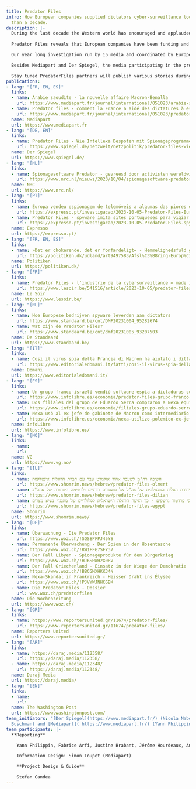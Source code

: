 ```yaml
---
title: Predator Files
intro: How European companies supplied dictators cyber-surveillance tools for more
  than a decade.
description: |-
  During the last decade the Western world has encouraged and applauded the digital tools that empower democracy activism in countries under authoritarian regimes. But at the same time European companies have supplied such authoritarian regimes the digital back doors to turn any digital device into powerful spying tools against dissenters. 
  
  Predator Files reveals that European companies have been funding and selling cyber-surveillance tools to dictators for more than a decade with the passive complicity of many European governments. The preliminary peak of surveillance excesses was most recently reached by the Intellexa Alliance - an association of several European companies through which Predator software was supplied to authoritarian states. Activists, journalists and academics have been targeted, as have European and U.S. officials.

  Our year long investigation run by 15 media and coordinated by European Investigative Collaborations (EIC.network) is based on hundreds of confidential documents obtained by Mediapart and Der Spiegel, analysed with the help of the Security Lab of Amnesty International.

  Besides Mediapart and Der Spiegel, the media participating in the project are NRC, Politiken, Expresso, Le Soir, De Standaard, VG, infolibre and Domani - all members of the EIC.network - who have collaborated with Shomrim (Israel), Die Wochenzeitung (Switzerland), Reporters United (Greece), Daraj Media (Lebanon) and the Washington Post (U.S.).

  Stay tuned PredatorFiles partners will publish various stories during the days to come.
publications:
- lang: "[FR, EN, ES]"
  links:
  - name: Arabie saoudite - la nouvelle affaire Macron-Benalla
    url: https://www.mediapart.fr/journal/international/051023/arabie-saoudite-la-nouvelle-affaire-macron-benalla
  - name: Predator files - comment la France a aidé des dictatures à espionner leur peuple
    url: https://www.mediapart.fr/journal/international/051023/predator-files-comment-la-france-aide-des-dictatures-espionner-leur-peuple
  name: Mediapart
  url: https://www.mediapart.fr
- lang: "[DE, EN]"
  links:
  - name: Predator Files - Wie Intellexa Despoten mit Spionageprogrammen versorgte
    url: https://www.spiegel.de/netzwelt/netzpolitik/predator-files-wie-intellexa-jahrelang-despoten-mit-spionageprogrammen-versorgte-a-0268f613-6b56-48e7-822f-0eccb85ae5c9
  name: Der Spiegel
  url: https://www.spiegel.de/
- lang: "[NL]"
  links:
  - name: Spionagesoftware Predator - gevreesd door activisten wereldwijd en made in the EU
    url: https://www.nrc.nl/nieuws/2023/10/04/spionagesoftware-predator-gevreesd-door-activisten-wereldwijd-en-made-in-the-eu-a4176204
  name: NRC
  url: https://www.nrc.nl/
- lang: "[PT]"
  links:
  - name: Europa vendeu espionagem de telemóveis a algumas das piores ditaduras do mundo
    url: https://expresso.pt/investigacao/2023-10-05-Predator-Files-Europa-vendeu-espionagem-de-telemoveis-a-algumas-das-piores-ditaduras-do-mundo-effed3d4
  - name: Predator Files - spyware imita sites portugueses para vigiar angolanos
    url: https://expresso.pt/investigacao/2023-10-05-Predator-Files-spyware-imita-sites-portugueses-para-vigiar-angolanos-9cf017b0
  name: Expresso
  url: https://expresso.pt/
- lang: "[FR, EN, ES]"
  links:
  - name: »Det er chokerende, det er forfærdeligt« - Hemmelighedsfuld gruppe af virksomheder afsløret i at sælge omstridt teknologi til flere regimer
    url: https://politiken.dk/udland/art9497583/Afsl%C3%B8ring-Europ%C3%A6isk-netv%C3%A6rk-s%C3%A6lger-aggressiv-spyware-til-nogle-af-verdens-v%C3%A6rste-autokrater
  name: Politiken
  url: https://politiken.dk/
- lang: "[FR]"
  links:
  - name: Predator Files - l’industrie de la cybersurveillance « made in UE » au service d’Etats autoritaires
    url: https://www.lesoir.be/541516/article/2023-10-05/predator-files-lindustrie-de-la-cybersurveillance-made-ue-au-service-detats
  name: Le Soir
  url: https://www.lesoir.be/
- lang: "[NL]"
  links:
  - name: Hoe Europese bedrijven spyware leverden aan dictators
    url: https://www.standaard.be/cnt/DMF20231004_95282674
  - name: Wat zijn de Predator Files?
    url: https://www.standaard.be/cnt/dmf20231005_93207503
  name: De Standaard
  url: https://www.standaard.be/
- lang: "[IT]"
  links:
  - name: Così il virus spia della Francia di Macron ha aiutato i dittatori a sorvegliare i cittadini
    url: https://www.editorialedomani.it/fatti/cosi-il-virus-spia-della-francia-di-macron-ha-aiutato-i-dittatori-a-sorvegliare-i-cittadini-xsdaoi0f
  name: Domani
  url: https://www.editorialedomani.it/
- lang: "[ES]"
  links:
  - name: Un grupo franco-israelí vendió software espía a dictaduras con la complicidad europea
    url: https://www.infolibre.es/economia/predator-files-grupo-franco-israeli-vendio-programas-espia-dictaduras-mundo-complicidad-europea_1_1605322.html
  - name: Dos filiales del grupo de Eduardo Serra compraron a Nexa equipos de espionaje para venderlos a Emiratos 
    url: https://www.infolibre.es/economia/filiales-grupo-eduardo-serra-compraron-nexa-equipos-interceptar-moviles-luego-vendieron-emiratos_1_1604095.html
  - name: Nexa usó al ex jefe de gabinete de Macron como intermediario para vender software espía a los saudíes  
    url: https://www.infolibre.es/economia/nexa-utilizo-polemico-ex-jefe-gabinete-macron-intermediario-nexa-utilizo-polemico-ex-jefe-gabinete-macron-intermediario-vender-programas-espia-arabia-saudi_1_1606018.html
  name: infoLibre
  url: https://www.infolibre.es/
- lang: "[NO]"
  links:
  - name: 
    url: 
  name: VG
  url: https://www.vg.no/
- lang: "[IL]"
  links:
  - name: חשיפה רה"מ לשעבר אהוד אולמרט עבד עם חברת הרוגלות אינטלקסה
    url: https://www.shomrim.news/hebrew/predator-files-olmert
  - name: תיקי פרדטור - מיחידת העלית הטכנולוגית של צה"ל אל משטרים רודניים ולרשימה השחורה של ארה"ב
    url: https://www.shomrim.news/hebrew/predator-files-dilian
  - name: תיקי פרדטור נחשפים - כך הגיעה הרוגלה הישראלית לסלולריים של מתנגדי נשיא מצרים
    url: https://www.shomrim.news/hebrew/predator-files-egypt
  name: Shomrim
  url: https://www.shomrim.news/
- lang: "[DE]"
  links:
  - name: Überwachung - Die Predator Files
    url: https://www.woz.ch/!SQSEPFPJ45YS
  - name: Permanente Überwachung - Der Spion in der Hosentasche
    url: https://www.woz.ch/!RW1FFG7SFY37
  - name: Der Fall Libyen - Spionage­produkte für den Bürgerkrieg
    url: https://www.woz.ch/!HJ6SHWH2X08V
  - name: Der Fall Griechenland - Einsatz in der Wiege der Demokratie
    url: https://www.woz.ch/!BBCGMXHKK34N
  - name: Nexa-Skandal in Frankreich - Heisser Draht ins Élysée
    url: https://www.woz.ch/!PJVYWJNHCGBK
  - name: Die Predator Files - Dossier
    url: www.woz.ch/predatorfiles
  name: Die Wochenzeitung
  url: https://www.woz.ch/
- lang: "[GR]"
  links:
  - name: https://www.reportersunited.gr/11674/predator-files/
    url: https://www.reportersunited.gr/11674/predator-files/
  name: Reporters United
  url: https://www.reportersunited.gr/
- lang: "[AR]"
  links:
  - name: https://daraj.media/112358/
    url: https://daraj.media/112358/
  - name: https://daraj.media/112348/
    url: https://daraj.media/112348/
  name: Daraj Media
  url: https://daraj.media/
- lang: "[EN]"
  links:
  - name: 
    url: 
  name: The Washington Post
  url: https://www.washingtonpost.com/
team_initiators: "[Der Spiegel](https://www.mediapart.fr/) (Nicola Naber and Rafael
  Buschman) and [Mediapart]( https://www.mediapart.fr/) (Yann Philippin)"
team_participants: |-
  **Reporting**

    Yann Philippin, Fabrice Arfi, Justine Brabant, Jérôme Hourdeaux, Antton Rouget, Matthieu Suc Mediapart),  Rafael Buschmann, Nicola Naber, Marcel Rosenbach, Max Hoppenstedt, Sven Becker (DER SPIEGEL), Roeland Termote and Nikolas Vanhecke (De Standaard), Micael Pereira (Expresso), Stefano Vergine (Domani), Arthur Sente (Le Soir), Wilmer Heck and Marloes de Koning (NRC), Begona Ramirez (infoLibre), Carl Emil Arnfred (Politiken), Daniel Dolev (Shomrim), Jan Jirat and Lorenzo Naegeli (Die Wochenzeitung), Thodoris Chondrogiannos and Nikolas Leontopoulos (Reporters United), Sara Karam (Daraj), Joseph Menn and Michael Birnbaum (Washington Post), Natalia M. (EIC).

    Information Design: Simon Toupet (Mediapart)

    **Project Design & Guide**

    Stefan Candea
---
```


